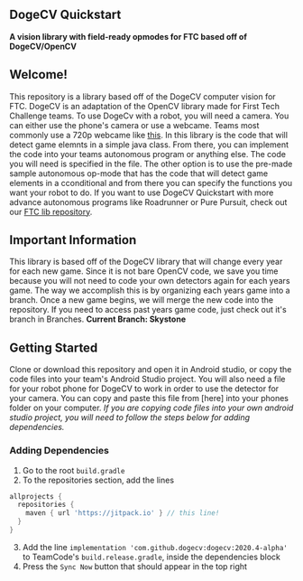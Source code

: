 ## DogeCV Quickstart

**A vision library with field-ready opmodes for FTC based off of DogeCV/OpenCV**

## Welcome!
This repository is a library based off of the DogeCV computer vision for FTC. DogeCV is an adaptation of the OpenCV library made for First Tech Challenge teams. To use DogeCv with a robot, you will need a camera. You can either use the phone's camera or use a webcame. Teams most commonly use a 720p webcame like [this](https://www.amazon.com/Logitech-Webcam-Portable-Calling-Autofocus/dp/B004WO8HQ4). In this library is the code that will detect game elemnts in a simple java class. From there, you can implement the code into your teams autonomous program or anything else. The code you will need is specified in the file. The other option is to use the pre-made sample autonomous op-mode that has the code that will detect game elements in a cconditional and from there you can specify the functions you want your robot to do. If you want to use DogeCV Quickstart with more advance autonomous programs like Roadrunner or Pure Pursuit, check out our [FTC lib repository](https://github.com/AlessioToniolo/FTC-lib). 

## Important Information
This library is based off of the DogeCV library that will change every year for each new game. Since it is not bare OpenCV code, we save you time because you will not need to code your own detectors again for each years game. The way we accomplish this is by organizing each years game into a branch. Once a new game begins, we will merge the new code into the repository. If you need to access past years game code, just check out it's branch in Branches. **Current Branch: Skystone**

## Getting Started
Clone or download this repository and open it in Android studio, or copy the code files into your team's Android Studio project. You will also need a file for your robot phone for DogeCV to work in order to use the detector for your camera. You can copy and paste this file from [here] into your phones folder on your computer. *If you are copying code files into your own android studio project, you will need to follow the steps below for adding dependencies.*

### Adding Dependencies
1. Go to the root `build.gradle`
2. To the repositories section, add the lines 
```groovy
allprojects {
  repositories {
    maven { url 'https://jitpack.io' } // this line!
  }
}
```
3. Add the line `implementation 'com.github.dogecv:dogecv:2020.4-alpha'` to TeamCode's `build.release.gradle`, inside the dependencies block
4. Press the `Sync Now` button that should appear in the top right


